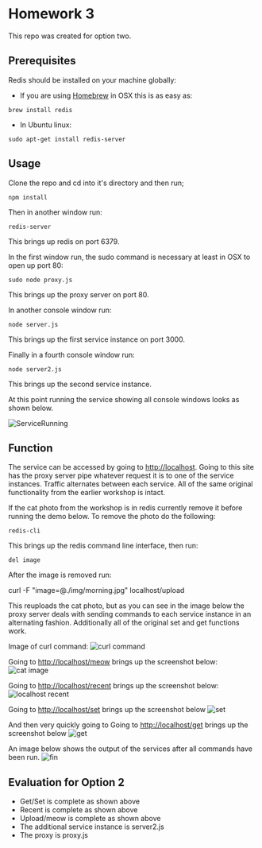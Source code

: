 Homework 3
=========================

This repo was created for option two.  

## Prerequisites

 Redis should be installed on your machine globally:  

 - If you are using [Homebrew](http://brew.sh/) in OSX this is as easy as:

  `brew install redis`

 - In Ubuntu linux:

  `sudo apt-get install redis-server`

## Usage

Clone the repo and cd into it's directory and then run;

`npm install`

Then in another window run:

  `redis-server`

This brings up redis on port 6379.

In the first window run, the sudo command is necessary at least in OSX to open up port 80:

`sudo node proxy.js`

This brings up the proxy server on port 80.

In another console window run:

`node server.js`

This brings up the first service instance on port 3000.

Finally in a fourth console window run:

`node server2.js`

This brings up the second service instance.

At this point running the service showing all console windows looks as shown below.

![ServiceRunning](https://github.com/Wildtrack/HW3/blob/master/img/ServiceRunning.png)

## Function 

The service can be accessed by going to [http://localhost](http://localhost).  Going to this site has the proxy server pipe whatever request it is to one of the service instances.  Traffic alternates between each service.  All of the same original functionality from the earlier workshop is intact.  

If the cat photo from the workshop is in redis currently remove it before running the demo below.  To remove the photo do the following: 

`redis-cli`

This brings up the redis command line interface, then run:

`del image`

After the image is removed run:

curl -F "image=@./img/morning.jpg" localhost/upload

This reuploads the cat photo, but as you can see in the image below the proxy server deals with sending commands to each service instance in an alternating fashion.  Additionally all of the original set and get functions work.  

Image of curl command:
![curl command](https://github.com/Wildtrack/HW3/blob/master/img/CurlCommand.png)

Going to [http://localhost/meow](http://localhost/meow) brings up the screenshot below:
![cat image](https://github.com/Wildtrack/HW3/blob/master/img/CatImage.png)

Going to [http://localhost/recent](http://localhost/recent) brings up the screenshot below:
![localhost recent](https://github.com/Wildtrack/HW3/blob/master/img/LocalHostRecent.png)

Going to [http://localhost/set](http://localhost/set) brings up the screenshot below
![set](https://github.com/Wildtrack/HW3/blob/master/img/set.png)

And then very quickly going to Going to [http://localhost/get](http://localhost/get) brings up the screenshot below
![get](https://github.com/Wildtrack/HW3/blob/master/img/get.png)

An image below shows the output of the services after all commands have been run.
![fin](https://github.com/Wildtrack/HW3/blob/master/img/fin.png)


## Evaluation for Option 2
- Get/Set is complete as shown above
- Recent is complete as shown above
- Upload/meow is complete as shown above
- The additional service instance is server2.js
- The proxy is proxy.js



